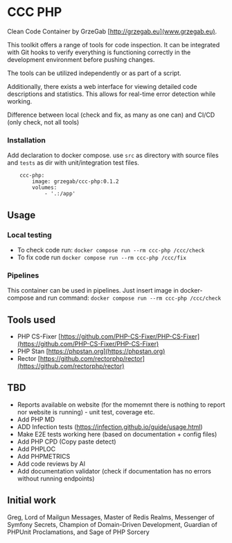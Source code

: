 # CCC PHP
Clean Code Container by GrzeGab [http://grzegab.eu](www.grzegab.eu).

This toolkit offers a range of tools for code inspection. It can be integrated with Git hooks to verify everything is functioning correctly in the development environment before pushing changes.

The tools can be utilized independently or as part of a script.

Additionally, there exists a web interface for viewing detailed code descriptions and statistics. This allows for real-time error detection while working.

Difference between local (check and fix, as many as one can) and CI/CD (only check, not all tools)

### Installation
Add declaration to docker compose. use `src` as directory with source files and `tests` as dir 
with unit/integration test files.

```docker
    ccc-php:
        image: grzegab/ccc-php:0.1.2
        volumes:
            - '.:/app'
```
## Usage
### Local testing
* To check code run: `docker compose run --rm ccc-php /ccc/check`
* To fix code run `docker compose run --rm ccc-php /ccc/fix`

### Pipelines
This container can be used in pipelines. Just insert image in docker-compose and run command: `docker compose run --rm ccc-php /ccc/check`

## Tools used
* PHP CS-Fixer [https://github.com/PHP-CS-Fixer/PHP-CS-Fixer](https://github.com/PHP-CS-Fixer/PHP-CS-Fixer)
* PHP Stan [https://phpstan.org](https://phpstan.org)
* Rector [https://github.com/rectorphp/rector](https://github.com/rectorphp/rector)

## TBD
* Reports available on website (for the momemnt there is nothing to report nor website is running) - unit test, coverage etc.
* Add PHP MD
* ADD Infection tests (https://infection.github.io/guide/usage.html)
* Make E2E tests working here (based on documentation + config files)
* Add PHP CPD (Copy paste detect)
* Add PHPLOC
* Add PHPMETRICS
* Add code reviews by AI
* Add documentation validator (check if documentation has no errors without running endpoints)

## Initial work
Greg, Lord of Mailgun Messages, Master of Redis Realms, Messenger of Symfony Secrets, Champion of Domain-Driven Development, Guardian of PHPUnit Proclamations, and Sage of PHP Sorcery
